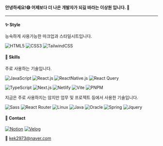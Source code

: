 #### 안녕하세요!😄 어제보다 더 나은 개발자가 되길 바라는 이상원 입니다. 👋

---

#### ✨ Style
능숙하게 사용가능한 마크업과 스타일시트입니다.

![HTML5](https://img.shields.io/badge/html5-E34F26?style=for-the-badge&logo=html5&logoColor=white)
![CSS3](https://img.shields.io/badge/css3-1572B6?style=for-the-badge&logo=css3&logoColor=white)
![TailwindCSS](https://img.shields.io/badge/tailwindcss-%2338B2AC.svg?style=for-the-badge&logo=tailwind-css&logoColor=white)

#### 📝 Skills
주로 사용하는 기술입니다.

![JavaScript](https://img.shields.io/badge/-JavaScript-%23F7DF1C?style=for-the-badge&logo=javascript&logoColor=000000)
![React.js](https://img.shields.io/badge/-React.js-%23282C34?style=for-the-badge&logo=react)
![ReactNative.js](https://img.shields.io/badge/-ReactNative.js-%23282C34?style=for-the-badge&logo=react)
![React Query](https://img.shields.io/badge/-React%20Query-FF4154?style=for-the-badge&logo=react%20query&logoColor=white)

![TypeScript](https://img.shields.io/badge/-TypeScript-007ACC?style=for-the-badge&logo=typescript&logoColor=white)
![Next.js](https://img.shields.io/badge/-Next.js-%23000000?style=for-the-badge&logo=nextdotjs)
![Netlify](https://img.shields.io/badge/netlify-%23000000.svg?style=for-the-badge&logo=netlify&logoColor=#00C7B7)
![Vite](https://img.shields.io/badge/vite-%23646CFF.svg?style=for-the-badge&logo=vite&logoColor=white)
![PNPM](https://img.shields.io/badge/pnpm-%234a4a4a.svg?style=for-the-badge&logo=pnpm&logoColor=f69220)

지금은 주로 사용하지는 않지만 업무 및 프로젝트 등에서 사용한 기술입니다.

![Sass](https://img.shields.io/badge/sass-CC6699?style=for-the-badge&logo=sass&logoColor=white)
![React Router](https://img.shields.io/badge/React_Router-CA4245?style=for-the-badge&logo=react-router&logoColor=white)
![Linux](https://img.shields.io/badge/Linux-FCC624?style=for-the-badge&logo=linux&logoColor=black)
![Java](https://img.shields.io/badge/Java-007396?style=for-the-badge&logo=Java&logoColor=white)
![Oracle](https://img.shields.io/badge/Oracle-F80000?style=for-the-badge&logo=Oracle&logoColor=white)
![Spring](https://img.shields.io/badge/Spring-6DB33F?style=for-the-badge&logo=Spring&logoColor=white)
![Jquery](https://img.shields.io/badge/JQuery-0769AD?style=for-the-badge&logo=jQuery&logoColor=white)


#### 📱 Contact
[![Notion](https://img.shields.io/badge/Notion-%23000000.svg?style=for-the-badge&logo=notion&logoColor=white)](https://kek2973.notion.site/Portfolio-f2b1d58434dc4c048a1174fda2a2f75f?pvs=4)
[![Velog](https://img.shields.io/badge/Velog-20C997?style=for-the-badge&logo=velog&logoColor=white)](https://velog.io/@sang2973)

📧 kek2973@naver.com

<!--
**SWLee2973/SWLee2973** is a ✨ _special_ ✨ repository because its `README.md` (this file) appears on your GitHub profile.

Here are some ideas to get you started:

- 🔭 I’m currently working on ...
- 🌱 I’m currently learning ...
- 👯 I’m looking to collaborate on ...
- 🤔 I’m looking for help with ...
- 💬 Ask me about ...
- 📫 How to reach me: ...
- 😄 Pronouns: ...
- ⚡ Fun fact: ...
-->
